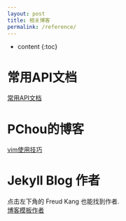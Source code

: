 ```yaml
---
layout: post
title: 相关博客
permalink: /reference/
---
```


* content
{:toc}

常用API文档
=====================
[常用API文档](http://tool.oschina.net/apidocs)

PChou的博客
=====================
[vim使用技巧](https://segmentfault.com/a/1190000007446170)

Jekyll Blog 作者
=====================
点击左下角的 Freud Kang 也能找到作者.<br>
[博客模板作者](http://www.hifreud.com/)

